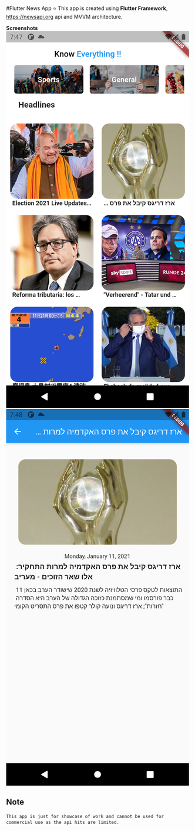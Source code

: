 #Flutter News App :star:
    This app is created using **Flutter Framework**, https://newsapi.org api and MVVM architecture.
 
**Screenshots**
    ![Home](https://github.com/AliYar-Khan/Flutter-News-App-MVVM/blob/main/Screenshots/Screenshot_20210411_194752.png)![Detail](https://github.com/AliYar-Khan/Flutter-News-App-MVVM/blob/main/Screenshots/Screenshot_20210411_194803.png)
    

## Note
    This app is just for showcase of work and cannot be used for commercial use as the api hits are limited.
